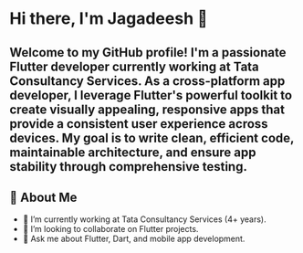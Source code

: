 # Hi there, I'm Jagadeesh 👋

## Welcome to my GitHub profile! I'm a passionate Flutter developer currently working at Tata Consultancy Services. As a cross-platform app developer, I leverage Flutter's powerful toolkit to create visually appealing, responsive apps that provide a consistent user experience across devices. My goal is to write clean, efficient code, maintainable architecture, and ensure app stability through comprehensive testing.

## 🚀 About Me

- 🏢 I’m currently working at Tata Consultancy Services (4+ years).
- 🤝 I’m looking to collaborate on Flutter projects.
- 💬 Ask me about Flutter, Dart, and mobile app development.
